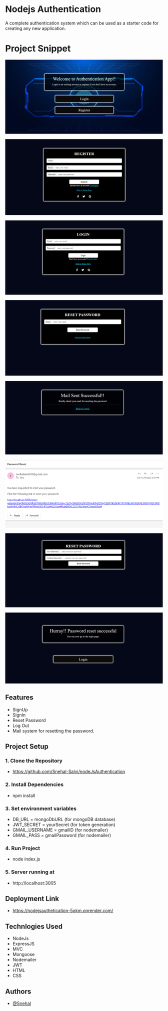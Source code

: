 # Nodejs Authentication

A complete authentication system which can be used as a starter code for creating any new application.

# Project Snippet

![Project Screenshot](/public/images/interface.png)

![Project Screenshot](/public/images/registration.png)

![Project Screenshot](/public/images/login.png)

![Project Screenshot](/public/images/resetpassword.png)

![Project Screenshot](/public/images/mailsent.png)

![Project Screenshot](/public/images/mail.png)

![Project Screenshot](/public/images/newpassword.png)

![Project Screenshot](/public/images/finalpage.png)

## Features

- SignUp
- SignIn
- Reset Password
- Log Out
- Mail system for resetting the password.

## Project Setup

### 1. Clone the Repository

- https://github.com/Snehal-Salvi/nodeJsAuthentication

### 2. Install Dependencies

- npm install

### 3. Set environment variables

- DB_URL = mongoDbURL (for mongoDB database)
- JWT_SECRET = yourSecret (for token generation)
- GMAIL_USERNAME = gmailID (for nodemailer)
- GMAIL_PASS = gmailPassword (for nodemailer)

### 4. Run Project

- node index.js

### 5. Server running at

- http://localhost:3005

## Deployment Link

- https://nodejsauthetication-5okm.onrender.com/

## Technlogies Used

- NodeJs
- ExpressJS
- MVC
- Mongoose
- Nodemailer
- JWT
- HTML
- CSS

## Authors

- [@Snehal](https://github.com/Snehal-Salvi)
